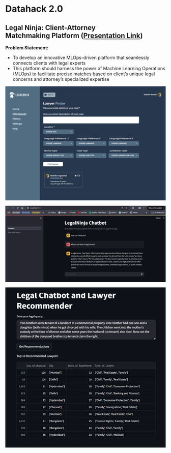 # Datahack 2.0 

## Legal Ninja: Client-Attorney Matchmaking Platform ([Presentation Link](https://www.canva.com/design/DAFyl2b0In8/mfn191GaibZq6LpR5WXeKA/edit?utm_content=DAFyl2b0In8&utm_campaign=designshare&utm_medium=link2&utm_source=sharebutton))
**Problem Statement:**
- To develop an innovative MLOps-driven platform that seamlessly connects clients with legal experts
- This platform should harness the power of Machine Learning Operations (MLOps) to facilitate precise matches based on client’s unique legal concerns and attorney’s specialized expertise

![image](https://github.com/Kashish-G/DataHack_2_Tensionflow/blob/main/Screenshot.png)

![image](https://github.com/Kashish-G/DataHack_2_Tensionflow/blob/main/Screenshot2.jpg)

![image](https://github.com/Kashish-G/DataHack_2_Tensionflow/blob/main/Screenshot3.jpg)
